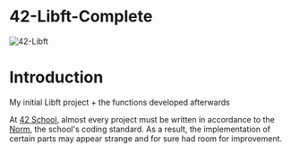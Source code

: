# 42-Libft-Complete
![42-Libft](https://socialify.git.ci/julienhouyet/42-Libft/image?language=1&logo=https%3A%2F%2Fgithub.com%2Fayogun%2F42-project-badges%2Fraw%2Fmain%2Fbadges%2Flibftm.png&name=1&owner=1&pattern=Circuit%20Board&theme=Auto)

# Introduction

My initial Libft project + the functions developed afterwards

At [42 School](https://github.com/42School), almost every project must be written in accordance to the [Norm](https://github.com/42School/norminette/blob/master/pdf/en.norm.pdf), the school's coding standard. As a result, the implementation of certain parts may appear strange and for sure had room for improvement.


